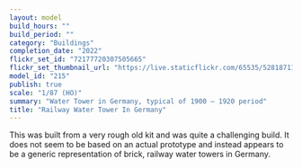 ```yaml
---
layout: model
build_hours: ""
build_period: ""
category: "Buildings"
completion_date: "2022"
flickr_set_id: "72177720307505665"
flickr_set_thumbnail_url: "https://live.staticflickr.com/65535/52818711195_95a8f88d2c_m.jpg"
model_id: "215"
publish: true
scale: "1/87 (HO)"
summary: "Water Tower in Germany, typical of 1900 – 1920 period"
title: "Railway Water Tower In Germany"
---
```


This was built from a very rough old kit and was quite a challenging build. It does not seem to be based on an actual prototype and instead appears to be a generic representation of brick, railway water towers in Germany.
